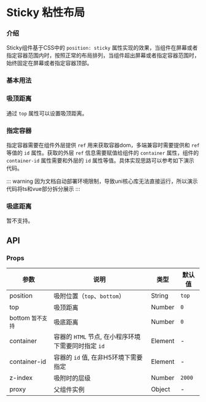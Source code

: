 # Sticky 粘性布局

### 介绍

Sticky组件基于CSS中的 `position: sticky` 属性实现的效果，当组件在屏幕或者指定容器范围内时，按照正常的布局排列，当组件超出屏幕或者指定容器范围时，始终固定在屏幕或者指定容器顶部。

<!--@include: ./tips/introduce.md-->

<TipsIntroduce />

### 基本用法

<show-code com-type="sticky" com-show-type="base" />

### 吸顶距离

通过 `top` 属性可以设置吸顶距离。

<show-code com-type="sticky" com-show-type="top" />

### 指定容器

指定容器需要在组件外层提供 `ref` 用来获取容器dom，多端兼容时需要提供和 `ref` 等值的 `id` 属性。获取的外层 `ref` 信息需要赋值给组件的 `container` 属性，组件的 `container-id` 属性需要和外层的 `id` 属性等值。具体实现思路可以参考如下演示代码。

::: warning
因为文档自动部署环境限制，导致uni核心库无法直接运行，所以演示代码将ts和vue部分拆分展示
:::

<show-code language="ts" com-type="sticky" com-show-type="container-ts" />

<show-code com-type="sticky" com-show-type="container" />

### 吸底距离

暂不支持。

## API

### Props

| 参数         | 说明                             | 类型   | 默认值           |
|--------------|----------------------------------|--------|------------------|
| position         | 吸附位置（`top`、`bottom`）               | String | `top`                |
| top         | 吸顶距离               | Number | `0`                |
| bottom `暂不支持`         | 吸底距离               | Number | `0`                |
| container         | 容器的 `HTML` 节点, 在小程序环境下需要同时指定 `id`               | Element | -                |
| container-id         | 容器的 `id` 值, 在非H5环境下需要指定               | Element | -                |
| z-index         | 吸附时的层级               | Number | `2000`               |
| proxy         | 父组件实例               | Object | -                |

